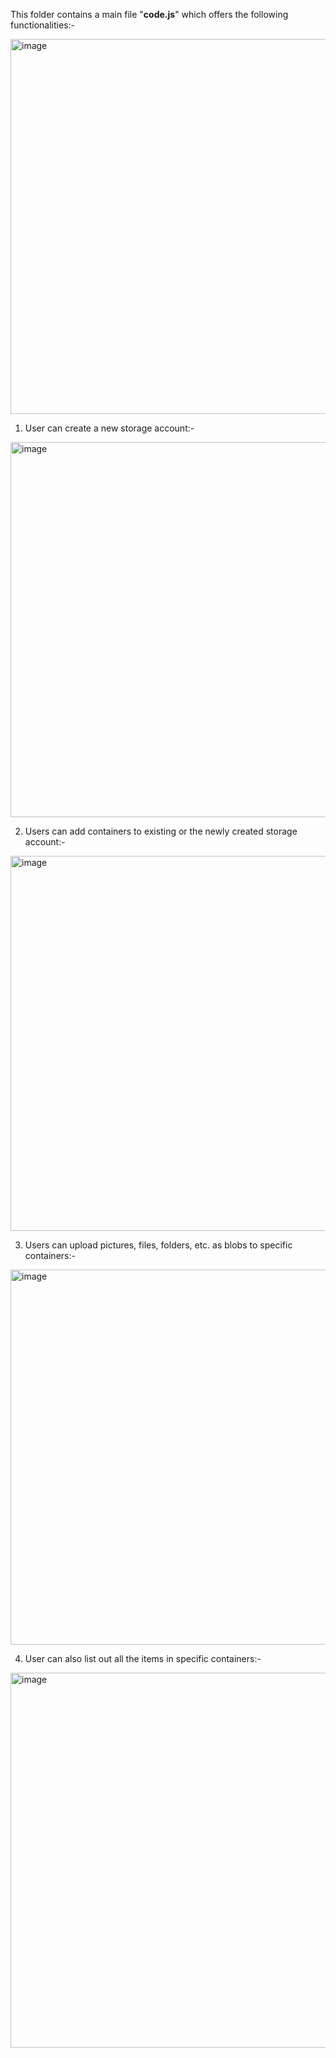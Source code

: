This folder contains a main file "**code.js**" which offers the following functionalities:-

<img width="600" alt="image" src="https://user-images.githubusercontent.com/46483573/172058137-6f1d0d55-f81e-46b1-b26e-c1f30bf4b108.png">

1. User can create a new storage account:- 

<img width="600" alt="image" src="https://user-images.githubusercontent.com/46483573/172058206-289976a5-1f2a-4c80-b732-f60bb2813ff3.png">

2. Users can add containers to existing or the newly created storage account:-

<img width="600" alt="image" src="https://user-images.githubusercontent.com/46483573/172058273-82bc47e8-78ef-449a-81e4-1580e2cc5508.png">

3. Users can upload pictures, files, folders, etc. as blobs to specific containers:-

<img width="600" alt="image" src="https://user-images.githubusercontent.com/46483573/172058404-b9a5e3c9-9df5-463b-9076-afc38b7f8651.png">

4. User can also list out all the items in specific containers:-

<img width="600" alt="image" src="https://user-images.githubusercontent.com/46483573/172058580-7cbdee4b-99f5-42cd-b0f3-d51ec0bd505f.png">
